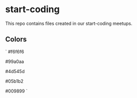 # start-coding
This repo contains files created in our start-coding meetups.

## Colors
`
  #f6f6f6
  
  #99a0aa
  
  #4d545d
  
  #05b1b2
  
  #009899
`
